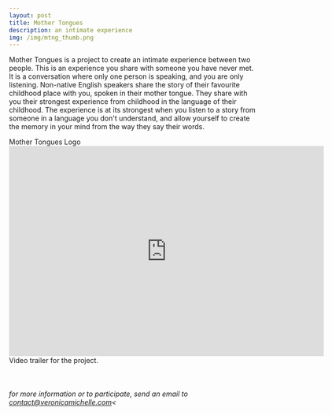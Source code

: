 ```yaml
---
layout: post
title: Mother Tongues
description: an intimate experience
img: /img/mtng_thumb.png
---
```


<!--Every project has a beautiful feature shocase page. It's easy to include images, in a flexible 3-column grid format. Make your photos 1/3, 2/3, or full width.

To give your project a background in the portfolio page, just add the img tag to the front matter like so: 

	---
	layout: post
	title: Project
	description: a project with a background image
	img: /img/12.jpg
	---
-->
Mother Tongues is a project to create an intimate experience between two people.
This is an experience you share with someone you have never met.
It is a conversation where only one person is speaking, and you are only listening.
Non-native English speakers share the story of their favourite childhood place with you, spoken in their mother tongue.
They share with you their strongest experience from childhood in the language of their childhood.
The experience is at its strongest when you listen to a story from someone in a language you don't understand, and allow yourself to create the memory in your mind from the way they say their words.


<div class="img">
	<img class="col three" src="{{ site.baseurl }}/img/mtng.png" alt="" title="logo"/>

</div>
<div class="col three caption">
	Mother Tongues Logo
</div>

<div class="video">
<iframe src="https://player.vimeo.com/video/222031757" width="640" height="427" frameborder="0" webkitallowfullscreen mozallowfullscreen allowfullscreen></iframe>
</div>
<div class="col three caption">
	Video trailer for the project.
</div>
<br><br><br>
<i>for more information or to participate, send an email to <a href="mailto:contact@veronicamichelle.com">contact@veronicamichelle.com</a><

<br/><br/><br/>

